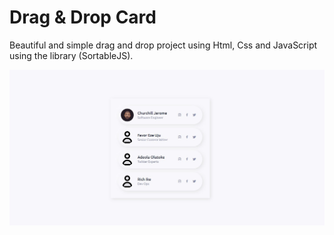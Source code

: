 # Drag & Drop Card

Beautiful and simple drag and drop project using Html, Css and JavaScript using the library (SortableJS).

![preview img](/preview.png)